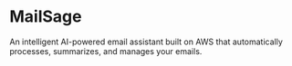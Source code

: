 # MailSage
An intelligent AI-powered email assistant built on AWS that automatically processes, summarizes, and manages your emails.
